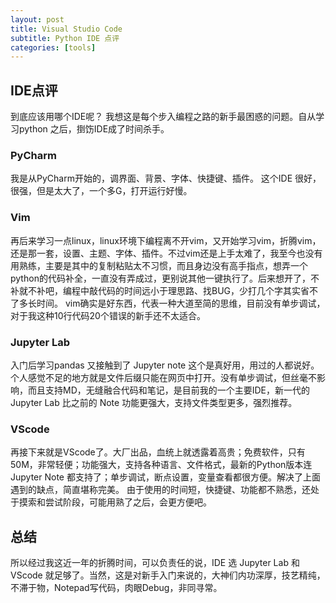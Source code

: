 ```yaml
---
layout: post
title: Visual Studio Code
subtitle: Python IDE 点评
categories: [tools]
---
```


## IDE点评

到底应该用哪个IDE呢？ 我想这是每个步入编程之路的新手最困惑的问题。自从学习python 之后，捯饬IDE成了时间杀手。  

### PyCharm

我是从PyCharm开始的，调界面、背景、字体、快捷键、插件。  这个IDE 很好，很强，但是太大了，一个多G，打开运行好慢。

### Vim

再后来学习一点linux，linux环境下编程离不开vim，又开始学习vim，折腾vim，还是那一套，设置、主题、字体、插件。不过vim还是上手太难了，我至今也没有用熟练，主要是其中的复制粘贴太不习惯，而且身边没有高手指点，想弄一个python的代码补全，一直没有弄成过，更别说其他一键执行了。后来想开了，不补就不补吧，编程中敲代码的时间远小于理思路、找BUG，少打几个字其实省不了多长时间。 vim确实是好东西，代表一种大道至简的思维，目前没有单步调试，对于我这种10行代码20个错误的新手还不太适合。

### Jupyter Lab

入门后学习pandas 又接触到了 Jupyter note 这个是真好用，用过的人都说好。个人感觉不足的地方就是文件后缀只能在网页中打开。没有单步调试，但丝毫不影响，而且支持MD，无缝融合代码和笔记，是目前我的一个主要IDE，新一代的 Jupyter Lab 比之前的 Note 功能更强大，支持文件类型更多，强烈推荐。

### VScode

再接下来就是VScode了。大厂出品，血统上就透露着高贵；免费软件，只有50M，非常轻便；功能强大，支持各种语言、文件格式，最新的Python版本连 Jupyter Note 都支持了；单步调试，断点设置，变量查看都很方便。解决了上面遇到的缺点，简直堪称完美。
由于使用的时间短，快捷键、功能都不熟悉，还处于摸索和尝试阶段，可能用熟了之后，会更方便吧。

## 总结

所以经过我这近一年的折腾时间，可以负责任的说，IDE 选 Jupyter Lab 和 VScode 就足够了。当然，这是对新手入门来说的，大神们内功深厚，技艺精纯，不滞于物，Notepad写代码，肉眼Debug，非同寻常。
